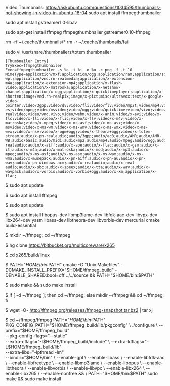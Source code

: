 Video Thumbnails:
  https://askubuntu.com/questions/1034595/thumbnails-not-showing-in-video-in-ubuntu-18-04
  sudo apt install ffmpegthumbnailer
  
  sudo apt install gstreamer1.0-libav
  
  sudo apt-get install ffmpeg ffmpegthumbnailer gstreamer0.10-ffmpeg
  
  rm -rf ~/.cache/thumbnails/*
  rm -r ~/.cache/thumbnails/fail
  
  sudo vi /usr/share/thumbnailers/totem.thumbnailer
   ```
   [Thumbnailer Entry]
   TryExec=ffmpegthumbnailer
   Exec=ffmpegthumbnailer -s %s -i %i -o %o -c png -f -t 10
   MimeType=application/mxf;application/ogg;application/ram;application/sdp;application/vnd.ms-wpl;application/vnd.rn-realmedia;application/x-extension-m4a;application/x-extension-mp4;application/x-flash-video;application/x-matroska;application/x-netshow-channel;application/x-ogg;application/x-quicktimeplayer;application/x-shorten;image/vnd.rn-realpix;image/x-pict;misc/ultravox;text/x-google-video-pointer;video/3gpp;video/dv;video/fli;video/flv;video/mp2t;video/mp4;video/mp4v-es;video/mpeg;video/msvideo;video/ogg;video/quicktime;video/vivo;video/vnd.divx;video/vnd.rn-realvideo;video/vnd.vivo;video/webm;video/x-anim;video/x-avi;video/x-flc;video/x-fli;video/x-flic;video/x-flv;video/x-m4v;video/x-matroska;video/x-mpeg;video/x-ms-asf;video/x-ms-asx;video/x-msvideo;video/x-ms-wm;video/x-ms-wmv;video/x-ms-wmx;video/x-ms-wvx;video/x-nsv;video/x-ogm+ogg;video/x-theora+ogg;video/x-totem-stream;audio/x-pn-realaudio;audio/3gpp;audio/ac3;audio/AMR;audio/AMR-WB;audio/basic;audio/midi;audio/mp2;audio/mp4;audio/mpeg;audio/ogg;audio/prs.sid;audio/vnd.rn-realaudio;audio/x-aiff;audio/x-ape;audio/x-flac;audio/x-gsm;audio/x-it;audio/x-m4a;audio/x-matroska;audio/x-mod;audio/x-mp3;audio/x-mpeg;audio/x-ms-asf;audio/x-ms-asx;audio/x-ms-wax;audio/x-ms-wma;audio/x-musepack;audio/x-pn-aiff;audio/x-pn-au;audio/x-pn-wav;audio/x-pn-windows-acm;audio/x-realaudio;audio/x-real-audio;audio/x-sbc;audio/x-speex;audio/x-tta;audio/x-wav;audio/x-wavpack;audio/x-vorbis;audio/x-vorbis+ogg;audio/x-xm;application/x-flac;
   ```

[Ubuntu 20]: https://linuxconfig.org/ubuntu-20-04-ffmpeg-installation
$ sudo apt update    

$ sudo apt install ffmpeg    

$ sudo apt update    

$ sudo apt install libopus-dev libmp3lame-dev libfdk-aac-dev libvpx-dev libx264-dev yasm libass-dev libtheora-dev libvorbis-dev mercurial cmake build-essential    

$ mkdir ~/ffmpeg; cd ~/ffmpeg    

$ hg clone https://bitbucket.org/multicoreware/x265   

$ cd x265/build/linux    

$ PATH="$HOME/bin:$PATH" cmake -G "Unix Makefiles" -DCMAKE_INSTALL_PREFIX="$HOME/ffmpeg_build" -DENABLE_SHARED:bool=off ../../source && PATH="$HOME/bin:$PATH"   

$ sudo make && sudo make install  

$ if [ -d ~/ffmpeg ]; then cd ~/ffmpeg; else mkdir ~/ffmpeg && cd ~/ffmpeg; fi  

$ wget -O- http://ffmpeg.org/releases/ffmpeg-snapshot.tar.bz2 | tar xj  

$ cd ~/ffmpeg/ffmpeg
PATH="$HOME/bin:$PATH" PKG_CONFIG_PATH="$HOME/ffmpeg_build/lib/pkgconfig" \
   ./configure \
  --prefix="$HOME/ffmpeg_build" \
  --pkg-config-flags="--static" \
  --extra-cflags="-I$HOME/ffmpeg_build/include" \
  --extra-ldflags="-L$HOME/ffmpeg_build/lib" \
  --extra-libs="-lpthread -lm" \
  --bindir="$HOME/bin" \
  --enable-gpl \
  --enable-libass \
  --enable-libfdk-aac \
  --enable-libfreetype \
  --enable-libmp3lame \
  --enable-libopus \
  --enable-libtheora \
  --enable-libvorbis \
  --enable-libvpx \
  --enable-libx264 \
  --enable-libx265 \
  --enable-nonfree && \
PATH="$HOME/bin:$PATH" sudo make && sudo make install





